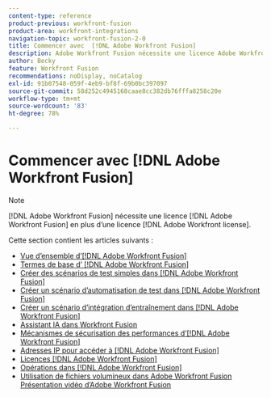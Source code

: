 ```yaml
---
content-type: reference
product-previous: workfront-fusion
product-area: workfront-integrations
navigation-topic: workfront-fusion-2-0
title: Commencer avec  [!DNL Adobe Workfront Fusion]
description: Adobe Workfront Fusion nécessite une licence Adobe Workfront Fusion en plus d’une licence Adobe Workfront.
author: Becky
feature: Workfront Fusion
recommendations: noDisplay, noCatalog
exl-id: 91b07548-059f-4eb9-bf8f-69b0bc397097
source-git-commit: 58d252c4945168caae8cc382db76fffa8258c20e
workflow-type: tm+mt
source-wordcount: '83'
ht-degree: 78%

---
```


# Commencer avec [!DNL Adobe Workfront Fusion]

>[!NOTE]
>
>[!DNL Adobe Workfront Fusion] nécessite une licence [!DNL Adobe Workfront Fusion] en plus d’une licence [!DNL Adobe Workfront license].

Cette section contient les articles suivants :

* [Vue d’ensemble d’[!DNL Adobe Workfront Fusion]](../../workfront-fusion/get-started/workfront-fusion-overview.md)
* [Termes de base d’ [!DNL Adobe Workfront Fusion]](../../workfront-fusion/get-started/basic-terms.md)
* [Créer des scénarios de test simples dans  [!DNL Adobe Workfront Fusion]](/help/quicksilver/workfront-fusion/get-started/build-practice-scenarios/create-practice-scenarios.md)
* [Créer un scénario d’automatisation de test dans [!DNL Adobe Workfront Fusion]](../../workfront-fusion/get-started/create-a-practice-automation-scenario.md)
* [Créer un scénario d’intégration d’entraînement dans  [!DNL Adobe Workfront Fusion]](../../workfront-fusion/get-started/create-a-practice-scenario.md)
* [Assistant IA dans Workfront Fusion](/help/quicksilver/workfront-fusion/get-started/fusion-ai-assistant.md)
* [Mécanismes de sécurisation des performances d’[!DNL Adobe Workfront Fusion]](../../workfront-fusion/get-started/fusion-performance-guardrails.md)
* [Adresses IP pour accéder à  [!DNL Adobe Workfront Fusion]](../../workfront-fusion/get-started/ip-addresses-for-fusion.md)
* [Licences [!DNL Adobe Workfront Fusion]](../../workfront-fusion/get-started/license-automation-vs-integration.md)
* [Opérations dans  [!DNL Adobe Workfront Fusion]](../../workfront-fusion/get-started/operations-in-workfront-fusion.md)
* [Utilisation de fichiers volumineux dans Adobe Workfront Fusion](../../workfront-fusion/get-started/fusion-large-files.md)
  [Présentation vidéo d’Adobe Workfront Fusion](/help/quicksilver/workfront-fusion/get-started/fusion-basics-videos.md)
